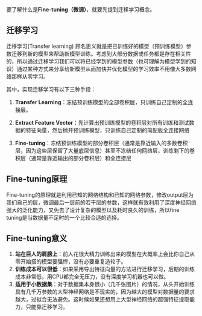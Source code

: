 要了解什么是**Fine-tuning（微调）**，就要先提到迁移学习概念。

## 迁移学习

迁移学习(Transfer learning)  顾名思义就是把已训练好的模型（预训练模型）参数迁移到新的模型来帮助新模型训练。考虑到大部分数据或任务都是存在相关性的，所以通过迁移学习我们可以将已经学到的模型参数（也可理解为模型学到的知识）通过某种方式来分享给新模型从而加快并优化模型的学习效率不用像大多数网络那样从零学习。

其中，实现迁移学习有以下三种手段：

1. **Transfer Learning**：冻结预训练模型的全部卷积层，只训练自己定制的全连接层。 

2. **Extract Feature Vector**：先计算出预训练模型的卷积层对所有训练和测试数据的特征向量，然后抛开预训练模型，只训练自己定制的简配版全连接网络

3. **Fine-tuning**：冻结预训练模型的部分卷积层（通常是靠近输入的多数卷积层，因为这些层保留了大量底层信息）甚至不冻结任何网络层，训练剩下的卷积层（通常是靠近输出的部分卷积层）和全连接层

   

## Fine-tuning原理

Fine-tuning的原理就是利用已知的网络结构和已知的网络参数，修改output层为我们自己的层，微调最后一层前的若干层的参数，这样就有效利用了深度神经网络强大的泛化能力，又免去了设计复杂的模型以及耗时良久的训练，所以fine tuning是当数据量不足时的一个比较合适的选择。



## Fine-tuning意义

1. **站在巨人的肩膀上**：前人花很大精力训练出来的模型在大概率上会比你自己从零开始搭的模型要强悍，没有必要重复造轮子。 
2. **训练成本可以很低**：如果采用导出特征向量的方法进行迁移学习，后期的训练成本非常低，用CPU都完全无压力，没有深度学习机器也可以做。 
3. **适用于小数据集**：对于数据集本身很小（几千张图片）的情况，从头开始训练具有几千万参数的大型神经网络是不现实的，因为越大的模型对数据量的要求越大，过拟合无法避免。这时候如果还想用上大型神经网络的超强特征提取能力，只能靠迁移学习。
